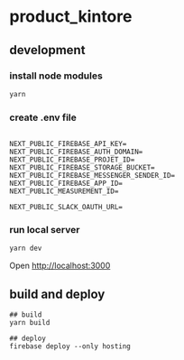 # product_kintore


## development


### install node modules

```bash
yarn
```

### create .env file

```

NEXT_PUBLIC_FIREBASE_API_KEY=
NEXT_PUBLIC_FIREBASE_AUTH_DOMAIN=
NEXT_PUBLIC_FIREBASE_PROJET_ID=
NEXT_PUBLIC_FIREBASE_STORAGE_BUCKET=
NEXT_PUBLIC_FIREBASE_MESSENGER_SENDER_ID=
NEXT_PUBLIC_FIREBASE_APP_ID=
NEXT_PUBLIC_MEASUREMENT_ID=

NEXT_PUBLIC_SLACK_OAUTH_URL=

```

### run local server

```bash
yarn dev
```

Open [http://localhost:3000](http://localhost:3000)


## build and deploy

```
## build
yarn build

## deploy
firebase deploy --only hosting
```
